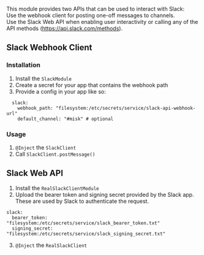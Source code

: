This module provides two APIs that can be used to interact with Slack:  
Use the webhook client for posting one-off messages to channels.  
Use the Slack Web API when enabling user interactivity or calling any of the API
methods (https://api.slack.com/methods).

## Slack Webhook Client

### Installation

1. Install the `SlackModule`
2. Create a secret for your app that contains the webhook path
3. Provide a config in your app like so:

```
  slack:
    webhook_path: "filesystem:/etc/secrets/service/slack-api-webhook-url"
    default_channel: "#misk" # optional
```

### Usage

1. `@Inject` the `SlackClient`
2. Call `SlackClient.postMessage()`


## Slack Web API

1. Install the `RealSlackClientModule`
2. Upload the bearer token and signing secret provided by the Slack app.
   These are used by Slack to authenticate the request.

```
slack:
  bearer_token: "filesystem:/etc/secrets/service/slack_bearer_token.txt"
  signing_secret: "filesystem:/etc/secrets/service/slack_signing_secret.txt"
```

3. `@Inject` the `RealSlackClient`
